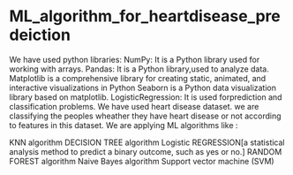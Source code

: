 # ML_algorithm_for_heartdisease_predeiction
We have used python libraries:
NumPy: It is a Python library used for working with arrays.
Pandas: It is a Python library,used to analyze data.
Matplotlib is a comprehensive library for creating static, animated, and interactive visualizations in Python
Seaborn is a Python data visualization library based on matplotlib.
LogisticRegression: It is used forprediction and classification problems.
We have used heart disease dataset. we are classifying the peoples wheather they have heart disease or not according to features in this dataset.
We are applying ML algorithms like :

KNN algorithm
DECISION TREE algorithm
Logistic REGRESSION[a statistical analysis method to predict a binary outcome, such as yes or no.]
RANDOM FOREST algorithm
Naive Bayes algorithm
Support vector machine (SVM)
